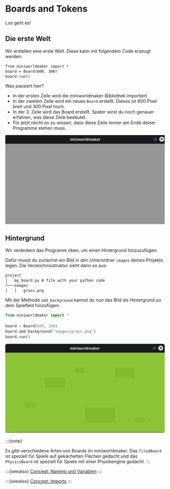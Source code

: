 # Boards and Tokens

Los geht es!

## Die erste Welt

Wir erstellen eine erste Welt. Diese kann mit folgendem Code erzeugt
werden:

```{code-block} python
from miniworldmaker import *
board = Board(600, 300)
board.run()
```

Was passiert hier?

* In der ersten Zeile wird die miniworldmaker-Bibliothek importiert.
* In der zweiten Zeile wird ein neues ``Board`` erstellt. Dieses ist 600 Pixel breit und 300 Pixel hoch.
* In der 3. Zeile wird das Board erstellt. Später wirst du noch genauer erfahren, was diese Zeile bedeutet. 
* Für jetzt reicht es zu wissen, dass diese Zeile immer am Ende deiner Programme stehen muss.

![First Miniworldmaker Example](../_images/pixel_firstboard.png)

## Hintergrund

Wir verändern das Programm oben, um einen Hintergrund hinzuzufügen:

Dafür musst du zunächst ein Bild in den Unterordner `images` deines Projekts legen. Die Verzeichnisstruktur sieht dann so aus:

```
project
│   my_board.py # file with your python code
└───images
│   │   grass.png
```

Mit der Methode ``add_background`` kannst du nun das Bild als Hintergrund zu dem Spielfeld hinzufügen:

``` python
from miniworldmaker import *

board = Board(600, 300)
board.add_background("images/grass.png")
board.run()
```

![First Miniworldmaker Example](../_images/pixel_addbackground.png)

:::{note}

Es gibt verschiedene Arten von Boards im miniworldmaker. Das `TiledBoard` ist speziell für Spiele auf gekachelten Flächen gedacht
und das `PhysicsBoard` ist speziell für Spiele mit einer Physikengine gedacht.
:::

:::{seealso}
[Concept: Naming und Variablen](concept_naming)
:::

:::{seealso}
[Concept: Imports](concept_imports)
:::